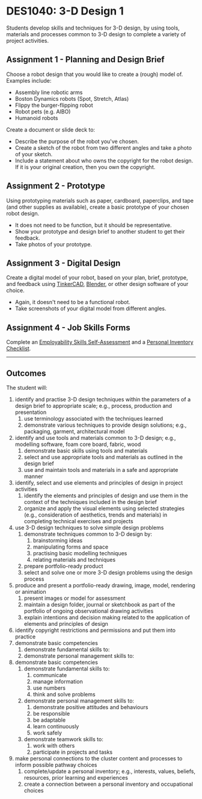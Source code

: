 # DES1040: 3-D Design 1

Students develop skills and techniques for 3-D design, by using tools, materials and processes common to 3-D design to complete a variety of project activities.

## Assignment 1 - Planning and Design Brief

Choose a robot design that you would like to create a (rough) model of. Examples include:

* Assembly line robotic arms
* Boston Dynamics robots (Spot, Stretch, Atlas)
* Flippy the burger-flipping robot
* Robot pets (e.g. AIBO)
* Humanoid robots

Create a document or slide deck to:

* Describe the purpose of the robot you've chosen.
* Create a sketch of the robot from two different angles and take a photo of your sketch.
* Include a statement about who owns the copyright for the robot design. If it is your original creation, then you own the copyright.

## Assignment 2 - Prototype

Using prototyping materials such as paper, cardboard, paperclips, and tape (and other supplies as available), create a basic prototype of your chosen robot design.

* It does not need to be function, but it should be representative.
* Show your prototype and design brief to another student to get their feedback.
* Take photos of your prototype.


## Assignment 3 - Digital Design

Create a digital model of your robot, based on your plan, brief, prototype, and feedback using [TinkerCAD](https://www.tinkercad.com), [Blender](https://www.linkedin.com/learning/blender-3-essential-training/introducing-blender-3-0-for-beginners?u=100056737), or other design software of your choice.

* Again, it doesn't need to be a functional robot.
* Take screenshots of your digital model from different angles.

## Assignment 4 - Job Skills Forms

Complete an [Employability Skills Self-Assessment](https://docs.google.com/forms/d/e/1FAIpQLSeg5oKGSpVoPOOobLzBy20qugNRzDVHIJ4GU4AR6stKZwMFeg/viewform?usp=pp_url&entry.1608836029=DES1040) and a [Personal Inventory Checklist](https://docs.google.com/forms/d/e/1FAIpQLSdOEdGul7Omr2ggimeQU-dwUKrWGPU9t52ocposyntKgm7Kjg/viewform?usp=pp_url&entry.1721107223=DES1040).

---

## Outcomes

The student will:

1. identify and practise 3-D design techniques within the parameters of a design brief to appropriate scale; e.g., process, production and presentation
    1. use terminology associated with the techniques learned
    2. demonstrate various techniques to provide design solutions; e.g., packaging, garment, architectural model
2. identify and use tools and materials common to 3-D design; e.g., modelling software, foam core board, fabric, wood
    1. demonstrate basic skills using tools and materials
    2. select and use appropriate tools and materials as outlined in the design brief
    3. use and maintain tools and materials in a safe and appropriate manner
3. identify, select and use elements and principles of design in project activities
    1. identify the elements and principles of design and use them in the context of the techniques included in the design brief
    2. organize and apply the visual elements using selected strategies (e.g., consideration of aesthetics, trends and materials) in completing technical exercises and projects
4. use 3-D design techniques to solve simple design problems
    1. demonstrate techniques common to 3-D design by:
        1. brainstorming ideas
        2. manipulating forms and space
        3. practising basic modelling techniques
        4. relating materials and techniques
    2. prepare portfolio-ready product
    3. select and solve one or more 3-D design problems using the design process
5. produce and present a portfolio-ready drawing, image, model, rendering or animation
    1. present images or model for assessment
    2. maintain a design folder, journal or sketchbook as part of the portfolio of ongoing observational drawing activities
    3. explain intentions and decision making related to the application of elements and principles of design
6. identify copyright restrictions and permissions and put them into practice
7. demonstrate basic competencies
    1. demonstrate fundamental skills to:
    2. demonstrate personal management skills to:
8. demonstrate basic competencies
    1. demonstrate fundamental skills to:
        1. communicate
        2. manage information
        3. use numbers
        4. think and solve problems
    2. demonstrate personal management skills to:
        1. demonstrate positive attitudes and behaviours
        2. be responsible
        3. be adaptable
        4. learn continuously
        5. work safely
    3. demonstrate teamwork skills to:
        1. work with others
        2. participate in projects and tasks
9. make personal connections to the cluster content and processes to inform possible pathway choices
    1. complete/update a personal inventory; e.g., interests, values, beliefs, resources, prior learning and experiences
    2. create a connection between a personal inventory and occupational choices
